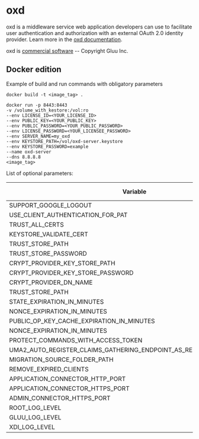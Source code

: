 # oxd

oxd is a middleware service web application developers can use to facilitate user authentication and authorization with an external OAuth 2.0 identity provider. Learn more in the [oxd documentation](https://oxd.gluu.org/docs).

oxd is [commercial software](./LICENSE) -- Copyright Gluu Inc.

## Docker edition

Example of build and run commands with obligatory parameters
```
docker build -t <image_tag> .
```
``` 
docker run -p 8443:8443 
-v /volume_with_kestore:/vol:ro 
--env LICENSE_ID=<YOUR_LICENSE_ID>
--env PUBLIC_KEY=<YOUR_PUBLIC_KEY> 
--env PUBLIC_PASSWORD=<YOUR_PUBLIC_PASSWORD> 
--env LICENSE_PASSWORD=<YOUR_LICENSEE_PASSWORD> 
--env SERVER_NAME=my_oxd 
--env KEYSTORE_PATH=/vol/oxd-server.keystore 
--env KEYSTORE_PASSWORD=example 
--name oxd-server 
--dns 8.8.8.8 
<image_tag> 
```

List of optional parameters:

| Variable | Default value |
|----------|---------------|
|SUPPORT_GOOGLE_LOGOUT|true|
|USE_CLIENT_AUTHENTICATION_FOR_PAT | true|
|TRUST_ALL_CERTS | true|
|KEYSTORE_VALIDATE_CERT | false|
|TRUST_STORE_PATH | ''|
|TRUST_STORE_PASSWORD | ''|
| CRYPT_PROVIDER_KEY_STORE_PATH | ''|
|CRYPT_PROVIDER_KEY_STORE_PASSWORD | ''|
|CRYPT_PROVIDER_DN_NAME | ''|
|TRUST_STORE_PATH | ''|
|STATE_EXPIRATION_IN_MINUTES | 5|
|NONCE_EXPIRATION_IN_MINUTES | 5|
|PUBLIC_OP_KEY_CACHE_EXPIRATION_IN_MINUTES| 60|
|NONCE_EXPIRATION_IN_MINUTES | 5|
|PROTECT_COMMANDS_WITH_ACCESS_TOKEN | false|
|UMA2_AUTO_REGISTER_CLAIMS_GATHERING_ENDPOINT_AS_REDIRECT_URI_OF_CLIENT | true|
|MIGRATION_SOURCE_FOLDER_PATH | ''|
|REMOVE_EXPIRED_CLIENTS | false|
|APPLICATION_CONNECTOR_HTTP_PORT | 8084|
|APPLICATION_CONNECTOR_HTTPS_PORT | 8443|
|ADMIN_CONNECTOR_HTTPS_PORT | 8444|
|ROOT_LOG_LEVEL | INFO|
|GLUU_LOG_LEVEL | INFO|
|XDI_LOG_LEVEL | INFO|